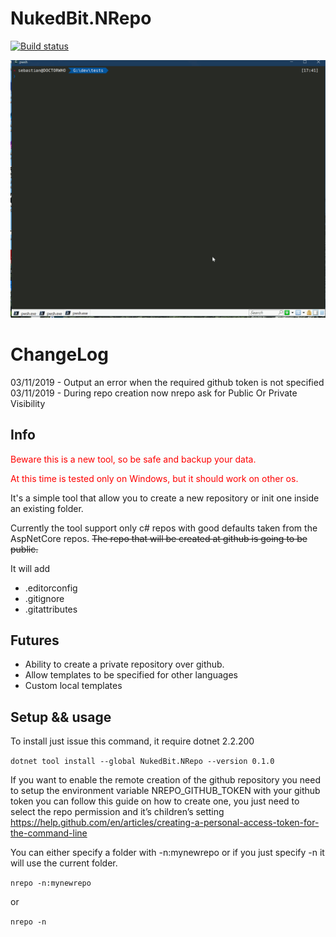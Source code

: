 # NukedBit.NRepo

[![Build status](https://nukedbit.visualstudio.com/NukedBit/_apis/build/status/NukedBit-ASP.NET%20Core-CI)](https://nukedbit.visualstudio.com/NukedBit/_build/latest?definitionId=11)

![NRepo Usage Animation](./nrepo.gif)

# ChangeLog

03/11/2019 - Output an error when the required github token is not specified
03/11/2019 - During repo creation now nrepo ask for Public Or Private Visibility

## Info

<p style="color:red">Beware this is a new tool, so be safe and backup your data.</p>
<p style="color:red">At this time is tested only on Windows, but it should work on other os.</p>

It's a simple tool that allow you to create a new repository or init one inside an existing folder.

Currently the tool support only c# repos with good defaults taken from the AspNetCore repos.
~~The repo that will be created at github is going to be public.~~



It will add
* .editorconfig
* .gitignore 
* .gitattributes

## Futures

* Ability to create a private repository over github.
* Allow templates to be specified for other languages
* Custom local templates

## Setup && usage

To install just issue this command, it require dotnet 2.2.200

```dotnet tool install --global NukedBit.NRepo --version 0.1.0```

If you want to enable the remote creation of the github repository you need to setup the environment variable NREPO_GITHUB_TOKEN with your github token you can follow this guide on how to create one, you just need to select the repo permission and it’s children’s setting https://help.github.com/en/articles/creating-a-personal-access-token-for-the-command-line

You can either specify a folder with -n:mynewrepo or if you just specify -n it will use the current folder.

```nrepo -n:mynewrepo```

or 

```nrepo -n```



